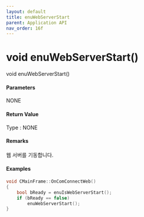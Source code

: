 ```yaml
---
layout: default
title: enuWebServerStart
parent: Application API
nav_order: 16f
---
```

# void enuWebServerStart\(\)

void enuWebServerStart\(\)

#### Parameters

NONE

#### Return Value

Type : NONE

#### Remarks

웹 서버를 기동합니다.

#### Examples

```cpp
void CMainFrame::OnComConnectWeb()
{
	bool bReady = enuIsWebServerStart();
	if (bReady == false)
		enuWebServerStart();
}
```



